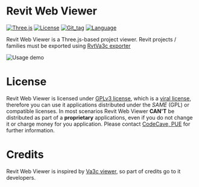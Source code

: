 Revit Web Viewer
=====================

[![Three.js](https://img.shields.io/badge/three.js-Revit-5D8CAE.svg)](https://threejs.org/)
[![License](https://img.shields.io/github/license/OpenHoReCa/revit-web-viewer.svg)](https://www.gnu.org/licenses/gpl-3.0.en.html)
[![Git_tag](https://img.shields.io/github/tag/OpenHoReCa/revit-web-viewer.svg?colorB=8e8c5a)](https://github.com/OpenHoReCa/revit-web-viewer/tags)
[![Language](https://img.shields.io/github/languages/top/OpenHoReCa/revit-web-viewer.svg?colorB=0f6f6f&maxAge=3600)](https://github.com/OpenHoReCa/revit-web-viewer/search?l=typescript)

Revit Web Viewer is a Three.js-based project viewer. Revit projects / families must be exported using [RvtVa3c exporter](https://github.com/va3c/RvtVa3c)

![Usage demo](https://github.com/OpenHoReCa/revit-web-viewer/blob/master/dist/assets/unox_demo.gif?raw=true)

# License
Revit Web Viewer is licensed under [GPLv3 license](https://github.com/OpenHoReCa/revit-web-viewer/blob/master/LICENSE), which is a [viral license](https://en.wikipedia.org/wiki/Viral_license), therefore you can use it applications distributed under the *SAME* (GPL) or compatible licenses. In most scenarios Revit Web Viewer **CAN'T** be distributed as part of a **proprietary** applications, even if you do not change it or charge money for you application.
Please contact [CodeCave, PUE](https://codecave.pro/contact-us/) for further information.


# Credits

Revit Web Viewer is inspired by [Va3c viewer](https://github.com/va3c/viewer), so part of credits go to it developers.